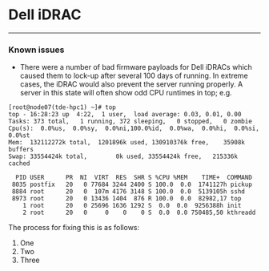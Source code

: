# Dell iDRAC


***
### Known issues
* There were a number of bad firmware payloads for Dell iDRACs which caused them to lock-up after several 100 days of running. In extreme cases, the iDRAC would also prevent the server running properly. A server in this state will often show odd CPU runtimes in top; e.g. 
```
[root@node07(tde-hpc1) ~]# top
top - 16:28:23 up  4:22,  1 user,  load average: 0.03, 0.01, 0.00
Tasks: 373 total,   1 running, 372 sleeping,   0 stopped,   0 zombie
Cpu(s):  0.0%us,  0.0%sy,  0.0%ni,100.0%id,  0.0%wa,  0.0%hi,  0.0%si,  0.0%st
Mem:  132112272k total,  1201896k used, 130910376k free,    35908k buffers
Swap: 33554424k total,        0k used, 33554424k free,   215336k cached

  PID USER      PR  NI  VIRT  RES  SHR S %CPU %MEM    TIME+  COMMAND                                                                                                                                                                                                           
 8035 postfix   20   0 77684 3244 2400 S 100.0  0.0  1741127h pickup                                                                                                                                                                                                           
 8884 root      20   0  107m 4176 3148 S 100.0  0.0  5139105h sshd                                                                                                                                                                                                             
 8973 root      20   0 13436 1404  876 R 100.0  0.0  82982,17 top                                                                                                                                                                                                              
    1 root      20   0 25696 1636 1292 S  0.0  0.0  9256388h init                                                                                                                                                                                                              
    2 root      20   0     0    0    0 S  0.0  0.0 750485,50 kthreadd         
```

The process for fixing this is as follows:
1. One
2. Two
3. Three